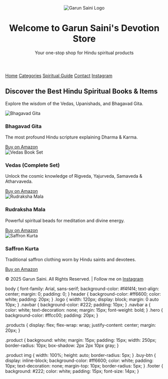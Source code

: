 <!DOCTYPE html>
<html lang="en">
<head>
    <meta charset="UTF-8">
    <meta name="viewport" content="width=device-width, initial-scale=1.0">
    <title>Garun Saini's Devotion Store</title>
    <link rel="stylesheet" href="styles.css">
</head>
<body>
 <!-- Logo -->
    <header>
        <img src="https://raw.githubusercontent.com/your-username/repository/main/images/logo.png" 
             alt="Garun Saini Logo" class="logo">
        <h1>Welcome to Garun Saini's Devotion Store</h1>
        <p>Your one-stop shop for Hindu spiritual products</p>
    </header>
    <!-- Navigation Bar -->
    <nav class="navbar">
        <a href="#">Home</a>
        <a href="#">Categories</a>
        <a href="#">Spiritual Guide</a>
        <a href="#">Contact</a>
        <a href="https://www.instagram.com/dwaj_1" target="_blank">Instagram</a>
    </nav>
   <!-- Hero Banner -->
    <section class="hero">
        <h2>Discover the Best Hindu Spiritual Books & Items</h2>
        <p>Explore the wisdom of the Vedas, Upanishads, and Bhagavad Gita.</p>
    </section>
    <!-- Product Section -->
    <section class="products">
        <div class="product">
            <img src="https://m.media-amazon.com/images/I/71s3HcOBgHL.jpg" alt="Bhagavad Gita">
            <h3>Bhagavad Gita</h3>
            <p>The most profound Hindu scripture explaining Dharma & Karma.</p>
            <a href="https://www.amazon.in/dp/B08Z3TT3M3" target="_blank" class="buy-btn">Buy on Amazon</a>
        </div>
      <div class="product">
            <img src="https://m.media-amazon.com/images/I/91PYuAfUbHL.jpg" alt="Vedas Book Set">
            <h3>Vedas (Complete Set)</h3>
            <p>Unlock the cosmic knowledge of Rigveda, Yajurveda, Samaveda & Atharvaveda.</p>
            <a href="https://www.amazon.in/dp/B09V7L2V8B" target="_blank" class="buy-btn">Buy on Amazon</a>
        </div>
       <div class="product">
            <img src="https://m.media-amazon.com/images/I/71qX13EIbdL.jpg" alt="Rudraksha Mala">
            <h3>Rudraksha Mala</h3>
            <p>Powerful spiritual beads for meditation and divine energy.</p>
            <a href="https://www.amazon.in/dp/B07GDBRDKK" target="_blank" class="buy-btn">Buy on Amazon</a>
        </div>
        <div class="product">
            <img src="https://m.media-amazon.com/images/I/71Tt7EakixL.jpg" alt="Saffron Kurta">
            <h3>Saffron Kurta</h3>
            <p>Traditional saffron clothing worn by Hindu saints and devotees.</p>
            <a href="https://www.amazon.in/dp/B09LHZ5PZ5" target="_blank" class="buy-btn">Buy on Amazon</a>
        </div>
    </section>
    <!-- Footer -->
    <footer class="footer">
        <p>© 2025 Garun Saini. All Rights Reserved. | Follow me on <a href="https://www.instagram.com/dwaj_1" target="_blank">Instagram</a></p>
    </footer>
</body>
</html>
body {
    font-family: Arial, sans-serif;
    background-color: #f4f4f4;
    text-align: center;
    margin: 0;
    padding: 0;
}
header {
    background-color: #ff6600;
    color: white;
    padding: 20px;
}
.logo {
    width: 120px;
    display: block;
    margin: 0 auto 10px;
}
.navbar {
    background-color: #222;
    padding: 10px;
}
.navbar a {
    color: white;
    text-decoration: none;
    margin: 15px;
    font-weight: bold;
}
.hero {
    background-color: #ffcc00;
    padding: 20px;
}

.products {
    display: flex;
    flex-wrap: wrap;
    justify-content: center;
    margin: 20px;
}

.product {
    background: white;
    margin: 15px;
    padding: 15px;
    width: 250px;
    border-radius: 10px;
    box-shadow: 2px 2px 10px gray;
}

.product img {
    width: 100%;
    height: auto;
    border-radius: 5px;
}
.buy-btn {
    display: inline-block;
    background-color: #ff6600;
    color: white;
    padding: 10px;
    text-decoration: none;
    margin-top: 10px;
    border-radius: 5px;
}
.footer {
    background: #222;
    color: white;
    padding: 15px;
    font-size: 14px;
}

